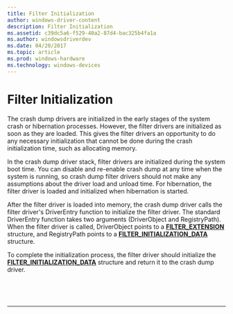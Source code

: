 ```yaml
---
title: Filter Initialization
author: windows-driver-content
description: Filter Initialization
ms.assetid: c39dc5a6-f529-40a2-87d4-bac325b4fa1a
ms.author: windowsdriverdev
ms.date: 04/20/2017
ms.topic: article
ms.prod: windows-hardware
ms.technology: windows-devices
---
```


# Filter Initialization


The crash dump drivers are initialized in the early stages of the system crash or hibernation processes. However, the filter drivers are initialized as soon as they are loaded. This gives the filter drivers an opportunity to do any necessary initialization that cannot be done during the crash initialization time, such as allocating memory.

In the crash dump driver stack, filter drivers are initialized during the system boot time. You can disable and re-enable crash dump at any time when the system is running, so crash dump filter drivers should not make any assumptions about the driver load and unload time. For hibernation, the filter driver is loaded and initialized when hibernation is started.

After the filter driver is loaded into memory, the crash dump driver calls the filter driver's DriverEntry function to initialize the filter driver. The standard DriverEntry function takes two arguments (DriverObject and RegistryPath). When the filter driver is called, DriverObject points to a [**FILTER\_EXTENSION**](https://msdn.microsoft.com/library/windows/hardware/ff553862) structure, and RegistryPath points to a [**FILTER\_INITIALIZATION\_DATA**](https://msdn.microsoft.com/library/windows/hardware/ff553865) structure.

To complete the initialization process, the filter driver should initialize the [**FILTER\_INITIALIZATION\_DATA**](https://msdn.microsoft.com/library/windows/hardware/ff553865) structure and return it to the crash dump driver.

 

 


--------------------


